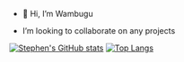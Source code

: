
- 👋 Hi, I’m Wambugu

- I’m looking to collaborate on any projects 


[![Stephen's GitHub stats](https://github-readme-stats.vercel.app/api?username=wambug)](https://github.com/wambug/github-readme-stats)
[![Top Langs](https://github-readme-stats.vercel.app/api/top-langs/?username=Wambug&layout=compact)](https://github.com/anuraghazra/github-readme-stats)


<!--Wambug/Wambug is a ✨ special ✨ repository because its `README.md` (this file) appears on your GitHub profile.
You can click the Preview link to take a look at your changes.--!>


